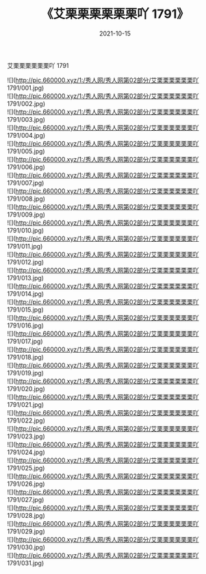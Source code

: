 ﻿---
layout: post
title:  《艾栗栗栗栗栗栗吖 1791》
date:   2021-10-15
img: http://pic.660000.xyz/1:/秀人网/秀人网第02部分/艾栗栗栗栗栗栗吖 1791/000.jpg
categories: [美女, 清纯, 唯美]
---

艾栗栗栗栗栗栗吖 1791

  ![](http://pic.660000.xyz/1:/秀人网/秀人网第02部分/艾栗栗栗栗栗栗吖 1791/001.jpg) <br> ![](http://pic.660000.xyz/1:/秀人网/秀人网第02部分/艾栗栗栗栗栗栗吖 1791/002.jpg) <br> ![](http://pic.660000.xyz/1:/秀人网/秀人网第02部分/艾栗栗栗栗栗栗吖 1791/003.jpg) <br> ![](http://pic.660000.xyz/1:/秀人网/秀人网第02部分/艾栗栗栗栗栗栗吖 1791/004.jpg) <br> ![](http://pic.660000.xyz/1:/秀人网/秀人网第02部分/艾栗栗栗栗栗栗吖 1791/005.jpg) <br> ![](http://pic.660000.xyz/1:/秀人网/秀人网第02部分/艾栗栗栗栗栗栗吖 1791/006.jpg) <br> ![](http://pic.660000.xyz/1:/秀人网/秀人网第02部分/艾栗栗栗栗栗栗吖 1791/007.jpg) <br> ![](http://pic.660000.xyz/1:/秀人网/秀人网第02部分/艾栗栗栗栗栗栗吖 1791/008.jpg) <br> ![](http://pic.660000.xyz/1:/秀人网/秀人网第02部分/艾栗栗栗栗栗栗吖 1791/009.jpg) <br> ![](http://pic.660000.xyz/1:/秀人网/秀人网第02部分/艾栗栗栗栗栗栗吖 1791/010.jpg) <br> ![](http://pic.660000.xyz/1:/秀人网/秀人网第02部分/艾栗栗栗栗栗栗吖 1791/011.jpg) <br> ![](http://pic.660000.xyz/1:/秀人网/秀人网第02部分/艾栗栗栗栗栗栗吖 1791/012.jpg) <br> ![](http://pic.660000.xyz/1:/秀人网/秀人网第02部分/艾栗栗栗栗栗栗吖 1791/013.jpg) <br> ![](http://pic.660000.xyz/1:/秀人网/秀人网第02部分/艾栗栗栗栗栗栗吖 1791/014.jpg) <br> ![](http://pic.660000.xyz/1:/秀人网/秀人网第02部分/艾栗栗栗栗栗栗吖 1791/015.jpg) <br> ![](http://pic.660000.xyz/1:/秀人网/秀人网第02部分/艾栗栗栗栗栗栗吖 1791/016.jpg) <br> ![](http://pic.660000.xyz/1:/秀人网/秀人网第02部分/艾栗栗栗栗栗栗吖 1791/017.jpg) <br> ![](http://pic.660000.xyz/1:/秀人网/秀人网第02部分/艾栗栗栗栗栗栗吖 1791/018.jpg) <br> ![](http://pic.660000.xyz/1:/秀人网/秀人网第02部分/艾栗栗栗栗栗栗吖 1791/019.jpg) <br> ![](http://pic.660000.xyz/1:/秀人网/秀人网第02部分/艾栗栗栗栗栗栗吖 1791/020.jpg) <br> ![](http://pic.660000.xyz/1:/秀人网/秀人网第02部分/艾栗栗栗栗栗栗吖 1791/021.jpg) <br> ![](http://pic.660000.xyz/1:/秀人网/秀人网第02部分/艾栗栗栗栗栗栗吖 1791/022.jpg) <br> ![](http://pic.660000.xyz/1:/秀人网/秀人网第02部分/艾栗栗栗栗栗栗吖 1791/023.jpg) <br> ![](http://pic.660000.xyz/1:/秀人网/秀人网第02部分/艾栗栗栗栗栗栗吖 1791/024.jpg) <br> ![](http://pic.660000.xyz/1:/秀人网/秀人网第02部分/艾栗栗栗栗栗栗吖 1791/025.jpg) <br> ![](http://pic.660000.xyz/1:/秀人网/秀人网第02部分/艾栗栗栗栗栗栗吖 1791/026.jpg) <br> ![](http://pic.660000.xyz/1:/秀人网/秀人网第02部分/艾栗栗栗栗栗栗吖 1791/027.jpg) <br> ![](http://pic.660000.xyz/1:/秀人网/秀人网第02部分/艾栗栗栗栗栗栗吖 1791/028.jpg) <br> ![](http://pic.660000.xyz/1:/秀人网/秀人网第02部分/艾栗栗栗栗栗栗吖 1791/029.jpg) <br> ![](http://pic.660000.xyz/1:/秀人网/秀人网第02部分/艾栗栗栗栗栗栗吖 1791/030.jpg) <br> ![](http://pic.660000.xyz/1:/秀人网/秀人网第02部分/艾栗栗栗栗栗栗吖 1791/031.jpg) <br>